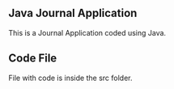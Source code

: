 ## Java Journal Application

This is a Journal Application coded using Java.

## Code File

File with code is inside the src folder.
